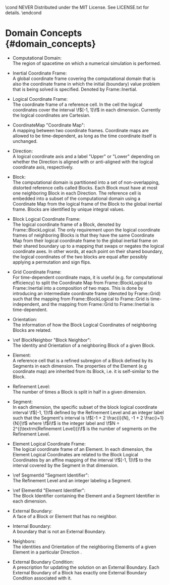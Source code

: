 \cond NEVER
Distributed under the MIT License.
See LICENSE.txt for details.
\endcond
# Domain Concepts {#domain_concepts}

* Computational Domain:<br>
  The region of spacetime on which a numerical simulation is performed.

* Inertial Coordinate Frame:<br>
  A global coordinate frame covering the computational domain that is also the
  coordinate frame in which the initial (boundary) value problem that is being
  solved is specified.  Denoted by Frame::Inertial.

* Logical Coordinate Frame:<br> The coordinate frame of a reference
  cell.  In the cell the logical coordinates cover the interval
  \f$[-1, 1]\f$ in each dimension.  Currently the logical coordinates
  are Cartesian.

* CoordinateMap "Coordinate Map":<br>
  A mapping between two coordinate frames.  Coordinate maps are allowed to be
  time-dependent, as long as the time coordinate itself is unchanged.

* Direction:<br>
  A logical coordinate axis and a label "Upper" or "Lower" depending on whether
  the Direction is aligned with or anti-aligned with the logical coordinate
  axis, respectively.

* Block:<br>
  The computational domain is partitioned into a set of non-overlapping,
  distorted reference cells called Blocks. Each Block must have at most one
  neighboring Block in each Direction.  The reference cell is embedded into a
  subset of the computational domain using a Coordinate Map from the
  logical frame of the Block to the global inertial frame.  Blocks are
  identified by unique integral values.

* Block Logical Coordinate Frame:<br>
  The logical coordinate frame of a Block, denoted by Frame::BlockLogical.
  The only requirement upon the logical coordinate frames of neighboring Blocks
  is that they have the same Coordinate Map from their logical coordinate frame
  to the global inertial frame on their shared boundary up to a mapping that
  swaps or negates the logical coordinate axes.  In other words, at each point
  on their shared boundary, the logical coordinates of the two blocks are
  equal after possibly applying a permutation and sign flips.

* Grid Coordinate Frame:<br>
  For time-dependent coordinate maps, it is useful (e.g. for computational
  efficiency) to split the Coordinate Map from Frame::BlockLogical to
  Frame::Inertial into a composition of two maps.  This is done by introducing
  an intermediate coordinate frame (denoted by Frame::Grid) such that the
  mapping from Frame::BlockLogical to Frame::Grid is time-independent, and
  the mapping from Frame::Grid to Frame::Inertial is time-dependent.

* Orientation:<br>
  The information of how the Block Logical Coordinates of neighboring Blocks are
  related.

* \ref BlockNeighbor "Block Neighbor":<br>
  The identity and Orientation of a neighboring Block of a given Block.

* Element:<br> A reference cell that is a refined subregion of a Block
  defined by its Segments in each dimension. The properties of the
  Element (e.g coordinate map) are inherited from its Block, i.e. it
  is self-similar to the Block.

* Refinement Level:<br>
  The number of times a Block is split in half in a given dimension.

* Segment:<br> In each dimension, the specific subset of the block
  logical coordinate interval \f$[-1, 1]\f$ defined by the Refinement
  Level and an integer label such that the Segment's interval is
  \f$[-1 + 2 \frac{i}{N}, -1 + 2 \frac{i+1}{N}]\f$ where \f$i\f$ is
  the integer label and \f$N = 2^{(\textrm{Refinement Level})}\f$ is
  the number of segments on the Refinement Level.

* Element Logical Coordinate Frame:<br>
  The logical coordinate frame of an Element.  In each dimension, the Element
  Logical Coordinates are related to the Block Logical Coordinates by an affine
  mapping of the interval \f$[-1, 1]\f$ to the interval covered by the Segment
  in that dimension.

* \ref SegmentId "Segment Identifier":<br>
  The Refinement Level and an integer labeling a Segment.

* \ref ElementId "Element Identifier":<br>
  The Block Identifier containing the Element and a Segment Identifier
  in each dimension.

* External Boundary:<br>
  A face of a Block or Element that has no neighbor.

* Internal Boundary:<br>
  A boundary that is not an External Boundary.

* Neighbors:<br>
  The identities and Orientation of the neighboring Elements of a given Element
  in a particular Direction .

* External Boundary Condition:<br>
  A prescription for updating the solution on an External Boundary. Each
  External Boundary of a Block has exactly one External Boundary Condition
  associated with it.
